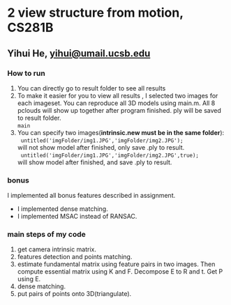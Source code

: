 # 2 view structure from motion, CS281B
## Yihui He, yihui@umail.ucsb.edu
### How to run  
1. You can directly go to result folder to see all results  
2. To make it easier for you to view all results , I selected two images for each imageset. You can reproduce all 3D models using main.m. All 8 pclouds will show up together after program finished. ply will be saved to result folder.  
`main`    
3. You can specify two images(**intrinsic.new must be in the same folder**):  
` untitled('imgFolder/img1.JPG','imgFolder/img2.JPG');`  
will not show model after finished, only save .ply to result.  
` untitled('imgFolder/img1.JPG','imgFolder/img2.JPG',true);`  
will show model after finished, and save .ply to result.  

### bonus  
I implemented all bonus features described in assignment.  
- I implemented dense matching.  
- I implemented MSAC instead of RANSAC.  

### main steps of my code
1. get camera intrinsic matrix.  
2. features detection and points matching.  
3. estimate fundamental matrix using feature pairs in two images. Then compute essential matrix using K and F. Decompose E to R and t. Get P using E.  
4. dense matching.  
5. put pairs of points onto 3D(triangulate).  
 
